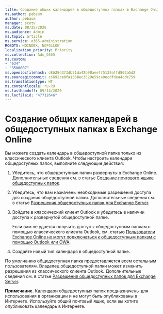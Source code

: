 ```yaml
---
title: Создание общих календарей в общедоступных папках в Exchange Online
ms.author: pebaum
author: pebaum
manager: scotv
ms.date: 08/25/2020
ms.audience: Admin
ms.topic: article
ms.service: o365-administration
ROBOTS: NOINDEX, NOFOLLOW
localization_priority: Priority
ms.collection: Adm_O365
ms.custom:
- "634"
- "3500007"
ms.openlocfilehash: d8b28d373db21da42b90aeef75139affd802a5d2
ms.sourcegitcommit: c6692ce0fa1358ec3529e59ca0ecdfdea4cdc759
ms.translationtype: HT
ms.contentlocale: ru-RU
ms.lasthandoff: 09/14/2020
ms.locfileid: "47712646"
---
```

# <a name="create-and-share-public-folder-calendars-in-exchange-online"></a>Создание общих календарей в общедоступных папках в Exchange Online

Вы можете создать календарь в общедоступной папке только из классического клиента Outlook. Чтобы настроить календари общедоступных папок, выполните следующие действия:

1. Убедитесь, что общедоступные папки развернуты в Exchange Online. Дополнительные сведения см. в статье [Создание почтового ящика общедоступных папок](https://docs.microsoft.com/exchange/collaboration-exo/public-folders/create-public-folder-mailbox). 

2. Убедитесь, что вам назначены необходимые разрешения доступа для создания общедоступной папки. Дополнительные сведения см. в статье [Разрешения общедоступных папок для Exchange Server](https://support.microsoft.com/help/2573274/public-folder-permissions-for-exchange-server). 
  
3. Войдите в классический клиент Outlook и убедитесь в наличии доступа к развернутой общедоступной папке.

    Если вам не удается получить доступ к общедоступным папкам с помощью классического клиента Outlook, см. статью [Пользователи Exchange Online не могут подключаться к общедоступным папкам с помощью Outlook или OWA](https://aka.ms/pfcte).

4. Создайте новый тип календаря в общедоступной папке.

По умолчанию общедоступная папка предоставляется всем остальным пользователям. Владелец общедоступной папки может изменить разрешения из классического клиента Outlook. Дополнительные сведения см. в статье [Разрешения общедоступных папок для Exchange Server](https://support.microsoft.com/help/2573274/public-folder-permissions-for-exchange-server).

**Примечание.** Календари общедоступных папок предназначены для использования в организации и не могут быть опубликованы в Интернете. Используйте общий почтовый ящик, если вы хотите опубликовать календарь в Интернете.